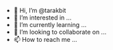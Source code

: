 - 👋 Hi, I’m @tarakbit
- 👀 I’m interested in ...
- 🌱 I’m currently learning ...
- 💞️ I’m looking to collaborate on ...
- 📫 How to reach me ...

<!---
tarakbit/tarakbit is a ✨ special ✨ repository because its `README.md` (this file) appears on your GitHub profile.
You can click the Preview link to take a look at your changes.
--->
